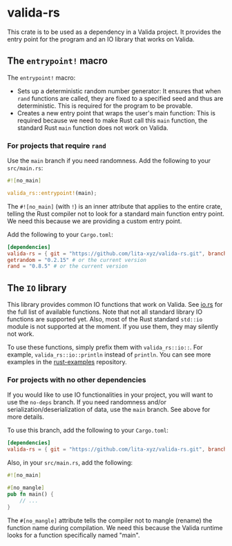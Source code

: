 # valida-rs

This crate is to be used as a dependency in a Valida project. It provides the entry point for the program and an IO library that works on Valida.

## The `entrypoint!` macro

The `entrypoint!` macro:

- Sets up a deterministic random number generator: It ensures that when `rand` functions are called, they are fixed to a specified seed and thus are deterministic. This is required for the program to be provable.
- Creates a new entry point that wraps the user's main function: This is required because we need to make Rust call this `main` function, the standard Rust `main` function does not work on Valida.

### For projects that require `rand`

Use the `main` branch if you need randomness. Add the following to your `src/main.rs`:

```rust
#![no_main]

valida_rs::entrypoint!(main);
```

The `#![no_main]` (with `!`) is an inner attribute that applies to the entire crate, telling the Rust compiler not to look for a standard main function entry point. We need this because we are providing a custom entry point.

Add the following to your `Cargo.toml`:

```toml
[dependencies]
valida-rs = { git = "https://github.com/lita-xyz/valida-rs.git", branch = "main" }
getrandom = "0.2.15" # or the current version
rand = "0.8.5" # or the current version
```

## The `IO` library

This library provides common IO functions that work on Valida. See [io.rs](src/io.rs) for the full list of available functions. Note that not all standard library IO functions are supported yet. Also, most of the Rust standard `std::io` module is not supported at the moment. If you use them, they may silently not work.

To use these functions, simply prefix them with `valida_rs::io::`. For example, `valida_rs::io::println` instead of `println`. You can see more examples in the [rust-examples](https://github.com/lita-xyz/rust-examples) repository.

### For projects with no other dependencies

If you would like to use IO functionalities in your project, you will want to use the `no-deps` branch. If you need randomness and/or serialization/deserialization of data, use the `main` branch. See above for more details.

To use this branch, add the following to your `Cargo.toml`:

```toml
[dependencies]
valida-rs = { git = "https://github.com/lita-xyz/valida-rs.git", branch = "no-deps" }
```

Also, in your `src/main.rs`, add the following:

```rust
#![no_main]

#[no_mangle]  
pub fn main() {
    // ...
}
```

The `#[no_mangle]` attribute tells the compiler not to mangle (rename) the function name during compilation. We need this because the Valida runtime looks for a function specifically named "main".
